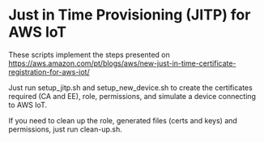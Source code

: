 # Just in Time Provisioning (JITP) for AWS IoT

These scripts implement the steps presented on https://aws.amazon.com/pt/blogs/aws/new-just-in-time-certificate-registration-for-aws-iot/

Just run setup_jitp.sh and setup_new_device.sh to create the certificates required (CA and EE), role, permissions, and simulate a device connecting to AWS IoT.

If you need to clean up the role, generated files (certs and keys) and permissions, just run clean-up.sh.
